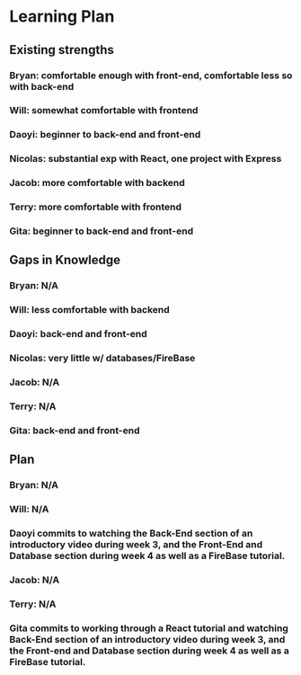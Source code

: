 # Learning Plan
## Existing strengths
### Bryan: comfortable enough with front-end, comfortable less so with back-end
### Will: somewhat comfortable with frontend
### Daoyi: beginner to back-end and front-end
### Nicolas: substantial exp with React, one project with Express
### Jacob: more comfortable with backend
### Terry: more comfortable with frontend
### Gita: beginner to back-end and front-end

## Gaps in Knowledge
### Bryan: N/A
### Will: less comfortable with backend
### Daoyi: back-end and front-end
### Nicolas: very little w/ databases/FireBase
### Jacob: N/A
### Terry: N/A
### Gita: back-end and front-end

## Plan
### Bryan: N/A
### Will: N/A
### Daoyi commits to watching the Back-End section of an introductory video during week 3, and the Front-End and Database section during week 4 as well as a FireBase tutorial.
### Jacob: N/A
### Terry: N/A
### Gita commits to working through a React tutorial and watching Back-End section of an introductory video during week 3, and the Front-end and Database section during week 4 as well as a FireBase tutorial.
